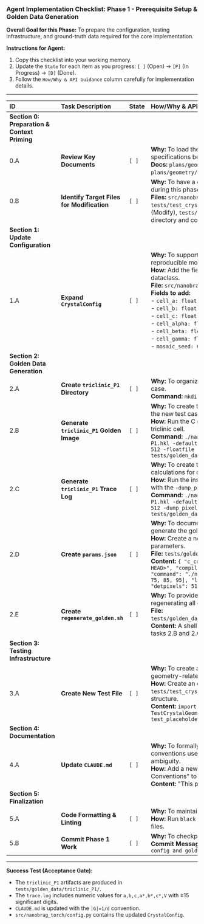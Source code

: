 ### **Agent Implementation Checklist: Phase 1 - Prerequisite Setup & Golden Data Generation**

**Overall Goal for this Phase:** To prepare the configuration, testing infrastructure, and ground-truth data required for the core implementation.

**Instructions for Agent:**
1.  Copy this checklist into your working memory.
2.  Update the `State` for each item as you progress: `[ ]` (Open) -> `[P]` (In Progress) -> `[D]` (Done).
3.  Follow the `How/Why & API Guidance` column carefully for implementation details.

---

| ID | Task Description | State | How/Why & API Guidance |
| :--- | :--- | :--- | :--- |
| **Section 0: Preparation & Context Priming** |
| 0.A | **Review Key Documents** | `[ ]` | **Why:** To load the necessary context and technical specifications before coding. <br> **Docs:** `plans/geometry/plan_geometry.md`, `plans/geometry/implementation_geometry.md`. |
| 0.B | **Identify Target Files for Modification** | `[ ]` | **Why:** To have a clear list of files that will be touched during this phase. <br> **Files:** `src/nanobrag_torch/config.py` (Modify), `tests/test_crystal_geometry.py` (Create), `CLAUDE.md` (Modify), `tests/golden_data/triclinic_P1/` (Create directory and contents). |
| **Section 1: Update Configuration** |
| 1.A | **Expand `CrystalConfig`** | `[ ]` | **Why:** To support general triclinic cell definitions and reproducible mosaic generation. <br> **How:** Add the fields below to the `CrystalConfig` dataclass. <br> **File:** `src/nanobrag_torch/config.py`. <br> **Fields to add:** <br> - `cell_a: float = 100.0` <br> - `cell_b: float = 100.0` <br> - `cell_c: float = 100.0` <br> - `cell_alpha: float = 90.0` <br> - `cell_beta: float = 90.0` <br> - `cell_gamma: float = 90.0` <br> - `mosaic_seed: Optional[int] = None` |
| **Section 2: Golden Data Generation** |
| 2.A | **Create `triclinic_P1` Directory** | `[ ]` | **Why:** To organize all artifacts for the new golden test case. <br> **Command:** `mkdir -p tests/golden_data/triclinic_P1` |
| 2.B | **Generate `triclinic_P1` Golden Image** | `[ ]` | **Why:** To create the ground-truth diffraction pattern for the new test case. <br> **How:** Run the C `nanoBragg` executable with a known triclinic cell. <br> **Command:** `./nanoBragg -cell 70 80 90 75 85 95 -hkl P1.hkl -default_F 100 -N 5 -lambda 1.0 -detpixels 512 -floatfile tests/golden_data/triclinic_P1/image.bin` |
| 2.C | **Generate `triclinic_P1` Trace Log** | `[ ]` | **Why:** To create the ground-truth log of intermediate calculations for debugging and validation. <br> **How:** Run the instrumented C `nanoBragg` executable with the `-dump_pixel` and `-dump_geometry` flags. <br> **Command:** `./nanoBragg -cell 70 80 90 75 85 95 -hkl P1.hkl -default_F 100 -N 5 -lambda 1.0 -detpixels 512 -dump_pixel 256 256 -dump_geometry > tests/golden_data/triclinic_P1/trace.log` |
| 2.D | **Create `params.json`** | `[ ]` | **Why:** To document the exact conditions used to generate the golden data, ensuring reproducibility. <br> **How:** Create a new JSON file with the generation parameters. <br> **File:** `tests/golden_data/triclinic_P1/params.json`. <br> **Content:** `{ "c_code_commit_hash": "<git rev-parse HEAD>", "compiler_version": "<gcc --version>", "command": "./nanoBragg ...", "cell": [70, 80, 90, 75, 85, 95], "lambda": 1.0, "N_cells": 5, "detpixels": 512 }` |
| 2.E | **Create `regenerate_golden.sh`** | `[ ]` | **Why:** To provide a single, executable script for regenerating all golden artifacts for this test case. <br> **File:** `tests/golden_data/triclinic_P1/regenerate_golden.sh`. <br> **Content:** A shell script containing the commands from tasks 2.B and 2.C. |
| **Section 3: Testing Infrastructure** |
| 3.A | **Create New Test File** | `[ ]` | **Why:** To create a dedicated location for the new geometry-related tests. <br> **How:** Create an empty file `tests/test_crystal_geometry.py` with a basic class structure. <br> **Content:** `import pytest\nclass TestCrystalGeometry:\n    def test_placeholder(self):\n        pass` |
| **Section 4: Documentation** |
| 4.A | **Update `CLAUDE.md`** | `[ ]` | **Why:** To formally document the crystallographic conventions used in the project, preventing future ambiguity. <br> **How:** Add a new section titled "Crystallographic Conventions" to `CLAUDE.md`. <br> **Content:** "This project adheres to the `|G| = 1/d` convention, where `G = h*a* + k*b* + l*c*`. This is equivalent to the `|Q| = 2π/d` convention where `Q = 2πG`. All tests and calculations must be consistent with this standard." |
| **Section 5: Finalization** |
| 5.A | **Code Formatting & Linting** | `[ ]` | **Why:** To maintain code quality. <br> **How:** Run `black .` and `ruff . --fix` on all modified files. |
| 5.B | **Commit Phase 1 Work** | `[ ]` | **Why:** To checkpoint the completion of the setup phase. <br> **Commit Message:** `feat(geometry): Phase 1 - Add config and golden data for triclinic cell` |

---

**Success Test (Acceptance Gate):**
*   The `triclinic_P1` artifacts are produced in `tests/golden_data/triclinic_P1/`.
*   The `trace.log` includes numeric values for `a,b,c,a*,b*,c*,V` with ≥15 significant digits.
*   `CLAUDE.md` is updated with the `|G|=1/d` convention.
*   `src/nanobrag_torch/config.py` contains the updated `CrystalConfig`.
